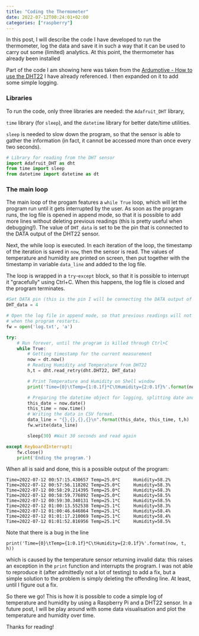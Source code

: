 ```yaml
---
title: "Coding the Thermometer"
date: 2022-07-12T00:24:01+02:00
categories: ["raspberry"]
---
```

In this post, I will describe the code I have developed to run the thermometer, 
log the data and save it in such a way that it can be used to carry out some 
(limited) analytics. At this point, the thermometer has already been installed 
<!-- and the libraries have been installed (check [Setting up the thermometer]("/content/posts/raspberry/setting-up-thermometer.md") -->
<!-- and the libraries have been installed (check [Setting up the thermometer]({{< ref "/content/posts/raspberry/setting-up-thermometer.md" >}})) -->

Part of the code I am showing here was taken from the 
[Ardumotive - How to use the DHT22](https://www.ardumotive.com/how-to-use-the-dht-22-en.html) 
I have already referenced. I then expanded on it to add some simple logging. 

### Libraries
To run the code, only three libraries are needed: the `Adafruit_DHT` library, 
<!-- which was installed in the [previous post]({{< ref "/content/posts/raspberry/setting-up-thermometer.md" >}}), the  -->
`time` library (for `sleep`), and the `datetime` library for better date/time
utilities. 

`sleep` is needed to slow down the program, so that the sensor is able to gather
the information (in fact, it cannot be accessed more than once every two seconds).

```python
# Library for reading from the DHT sensor
import Adafruit_DHT as dht
from time import sleep
from datetime import datetime as dt
```

### The main loop
The main loop of the progam features a `while True` loop, which will let the program 
run until it gets interrupted by the user. As soon as the program runs, the log file
is opened in append mode, so that it is possible to add more lines without deleting 
previous readings (this is pretty useful when debugging!). The value of `DHT_data` 
is set to be the pin that is connected to the DATA output of the DHT22 sensor. 

Next, the while loop is executed. In each iteration of the loop, the timestamp of the
iteration is saved in `now`, then the sensor is read. The values of temperature
and humidity are printed on screen, then put together with the timestamp in 
variable `data_line` and added to the log file. 

The loop is wrapped in a `try`-`except` block, so that it is possible to interrupt it 
"gracefully" using Ctrl+C. When this happens, the log file is closed and the program
terminates. 

```python
#Set DATA pin (this is the pin I will be connecting the DATA output of the chip to)
DHT_data = 4 

# Open the log file in append mode, so that previous readings will not be deleted 
# when the program restarts.
fw = open('log.txt', 'a')

try: 
    # Run forever, until the program is killed through Ctrl+C
    while True:
        # Getting timestamp for the current measurement
        now = dt.now()
        # Reading Humidity and Temperature from DHT22
        h,t = dht.read_retry(dht.DHT22, DHT_data)

        # Print Temperature and Humidity on Shell window
        print('Time={0}\tTemp={1:0.1f}*C\tHumidity={2:0.1f}%'.format(now, t, h))

        # Preparing the datetime object for logging, splitting date and time for convenience.
        this_date = now.date()
        this_time = now.time()
        # Writing the data in CSV format.
        data_line = "{},{},{},{}\n".format(this_date, this_time, t,h)
        fw.write(data_line)

        sleep(30) #Wait 30 seconds and read again

except KeyboardInterrupt:
    fw.close()
    print('Ending the program.')
```

When all is said and done, this is a possible output of the program:
```
Time=2022-07-12 00:57:15.430657 Temp=25.0*C     Humidity=58.2%
Time=2022-07-12 00:57:56.118202 Temp=25.0*C     Humidity=58.3%
Time=2022-07-12 00:58:29.214395 Temp=25.0*C     Humidity=58.3%
Time=2022-07-12 00:58:59.776892 Temp=25.0*C     Humidity=58.5%
Time=2022-07-12 00:59:30.340131 Temp=25.1*C     Humidity=58.5%
Time=2022-07-12 01:00:13.552538 Temp=25.1*C     Humidity=58.3%
Time=2022-07-12 01:00:46.646864 Temp=25.1*C     Humidity=58.4%
Time=2022-07-12 01:01:17.210069 Temp=25.1*C     Humidity=58.4%
Time=2022-07-12 01:01:52.816956 Temp=25.1*C     Humidity=58.5%
```

Note that there is a bug in the line 
```
print('Time={0}\tTemp={1:0.1f}*C\tHumidity={2:0.1f}%'.format(now, t, h))
```
which is caused by the temperature sensor returning invalid data: this raises
an exception in the `print` function and interrupts the program. I was not able
to reproduce it (after admittedly not a lot of testing) to add a fix, but a simple
solution to the problem is simply deleting the offending line. At least, until I
figure out a fix. 

So there we go! This is how it is possible to code a simple log of temperature 
and humidity by using a Raspberry Pi and a DHT22 sensor. In a future post, I will
be play around with some data visualisation and plot the temperature and humidity
over time. 

Thanks for reading!